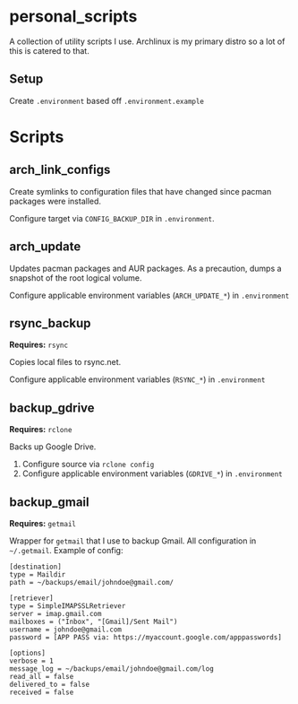 # personal_scripts

A collection of utility scripts I use. Archlinux is my primary distro so a lot of this is catered to that.

## Setup
Create `.environment` based off `.environment.example`

# Scripts

## arch_link_configs
Create symlinks to configuration files that have changed since pacman packages were installed.

Configure target via `CONFIG_BACKUP_DIR` in `.environment`.

## arch_update
Updates pacman packages and AUR packages. As a precaution, dumps a snapshot of the root logical volume.

Configure applicable environment variables (`ARCH_UPDATE_*`) in `.environment`

## rsync_backup
**Requires:** `rsync`

Copies local files to rsync.net.

Configure applicable environment variables (`RSYNC_*`) in `.environment`

## backup_gdrive
**Requires:** `rclone`

Backs up Google Drive.

1. Configure source via `rclone config`
2. Configure applicable environment variables (`GDRIVE_*`) in `.environment`

## backup_gmail
**Requires:** `getmail`

Wrapper for `getmail` that I use to backup Gmail. All configuration in `~/.getmail`. Example of config:

```
[destination]
type = Maildir
path = ~/backups/email/johndoe@gmail.com/

[retriever]
type = SimpleIMAPSSLRetriever
server = imap.gmail.com
mailboxes = ("Inbox", "[Gmail]/Sent Mail")
username = johndoe@gmail.com
password = [APP PASS via: https://myaccount.google.com/apppasswords]

[options]
verbose = 1
message_log = ~/backups/email/johndoe@gmail.com/log
read_all = false
delivered_to = false
received = false
```

